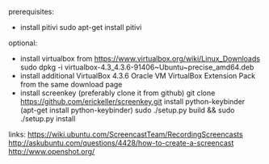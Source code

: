 prerequisites:
 * install pitivi
  sudo apt-get install pitivi

optional:
* install virtualbox from https://www.virtualbox.org/wiki/Linux_Downloads
  sudo dpkg -i virtualbox-4.3_4.3.6-91406~Ubuntu~precise_amd64.deb
* install additional VirtualBox 4.3.6 Oracle VM VirtualBox Extension Pack from the same download page
* install screenkey (preferably clone it from github)
 git clone https://github.com/erickeller/screenkey.git
 install python-keybinder (apt-get install python-keybinder)
 sudo ./setup.py build && sudo ./setup.py install

links:
https://wiki.ubuntu.com/ScreencastTeam/RecordingScreencasts
http://askubuntu.com/questions/4428/how-to-create-a-screencast
http://www.openshot.org/

